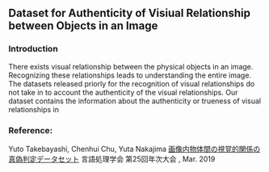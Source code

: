 Dataset for Authenticity of Visiual Relationship between Objects in an Image
------

### Introduction
There exists visual relationship between the physical objects in an image. Recognizing these relationships leads to  understanding the entire image. The datasets released priorly for the recognition of visual relationships do not take in to account the authenticity of the visual relationships. Our dataset contains the information about the authenticity or trueness of visual relationships in 

### Reference:
Yuto Takebayashi, Chenhui Chu, Yuta Nakajima [画像内物体間の視覚的関係の真偽判定データセット](https://www.anlp.jp/proceedings/annual_meeting/2019/pdf_dir/P7-36.pdf) 言語処理学会 第25回年次大会 , Mar. 2019

